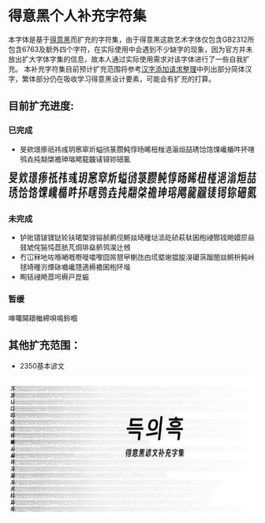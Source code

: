 # 得意黑个人补充字符集

本字体是基于[得意黑](https://github.com/atelier-anchor/smiley-sans)而扩充的字符集，由于得意黑这款艺术字体仅包含GB2312所包含6763及额外四个字符，在实际使用中会遇到不少缺字的现象，因为官方并未放出扩大字体字集的信息，故本人通过实际使用需求对该字体进行了一些自我扩充。
本补充字符集目前预计扩充范围将参考[汉字添加请求整理](https://github.com/atelier-anchor/smiley-sans/issues/73)中列出部分简体汉字，繁体部分仍在吸收学习得意黑设计要素，可能会有扩充的打算。

## 目前扩充进度:

### 已完成

- 旻欸璟瘆祇祎彧玥窸窣炘螠鸻箓臜鲀惇旸晞杻椪浥滃烜喆琇饸饹馃巉楯吽抔嗐鸮垚扽翷棨襜珅瑢飔龍龖鿏鿔鿭鿬鿫
<img src="extend\extend01.png">

### 未完成

- 𬬻𬭊𬭳𬭛𬭶𫟼𬬭𫓧珺㮾𬴂镕赪鹮伣鳉燚埼曈垯泜矻硚萩轪囷枹祲酂铚飏嬛屃赑叕虓侘猯忳茝胠芃烔琲燊鹡鸰淏辻乸
- 冇冚冧吔咗喺嗮嘅嘢嘥噏嚟囧屌憇曱楋氹甴塃塈塮揾朘湨礳葓蹓閤燚鳉枡鲀峠毬埼曈岃煙砯嚱巉豗適槈襜囷枹阫堦
- 眴铦祲飏茝呺槈戸崑蜄

### 暂缓

唓囖閪耲檵締唄鳴鈴嗰

## 其他扩充范围：

- 2350基本谚文

<img src="hangul\hangul.PNG">
